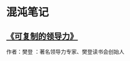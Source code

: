 # 混沌笔记

## [《可复制的领导力》](https://github.com/DongZhi1989/HunDunNote/blob/master/%E3%80%8A%E5%8F%AF%E5%A4%8D%E5%88%B6%E7%9A%84%E9%A2%86%E5%AF%BC%E5%8A%9B%E3%80%8B.md#%E5%8F%AF%E5%A4%8D%E5%88%B6%E7%9A%84%E9%A2%86%E5%AF%BC%E5%8A%9B)     
作者：樊登 ：著名领导力专家、樊登读书会创始人
